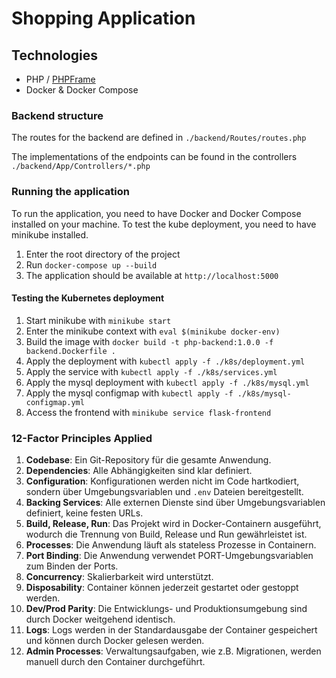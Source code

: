 # Shopping Application

## Technologies

- PHP / [PHPFrame](https://github.com/noah1400/PHPFrame)
- Docker & Docker Compose

### Backend structure

The routes for the backend are defined in `./backend/Routes/routes.php`

The implementations of the endpoints can be found in the controllers `./backend/App/Controllers/*.php`

### Running the application

To run the application, you need to have Docker and Docker Compose installed on your machine.
To test the kube deployment, you need to have minikube installed.

1. Enter the root directory of the project
2. Run `docker-compose up --build`
3. The application should be available at `http://localhost:5000`

#### Testing the Kubernetes deployment

1. Start minikube with `minikube start`
2. Enter the minikube context with `eval $(minikube docker-env)`
3. Build the image with `docker build -t php-backend:1.0.0 -f backend.Dockerfile .`
4. Apply the deployment with `kubectl apply -f ./k8s/deployment.yml`
5. Apply the service with `kubectl apply -f ./k8s/services.yml`
6. Apply the mysql deployment with `kubectl apply -f ./k8s/mysql.yml`
7. Apply the mysql configmap with `kubectl apply -f ./k8s/mysql-configmap.yml`
8. Access the frontend with `minikube service flask-frontend`

### 12-Factor Principles Applied

1. **Codebase**: Ein Git-Repository für die gesamte Anwendung.
2. **Dependencies**: Alle Abhängigkeiten sind klar definiert.
3. **Configuration**: Konfigurationen werden nicht im Code hartkodiert, sondern über Umgebungsvariablen und `.env` Dateien bereitgestellt.
4. **Backing Services**: Alle externen Dienste sind über Umgebungsvariablen definiert, keine festen URLs.
5. **Build, Release, Run**: Das Projekt wird in Docker-Containern ausgeführt, wodurch die Trennung von Build, Release und Run gewährleistet ist.
6. **Processes**: Die Anwendung läuft als stateless Prozesse in Containern.
7. **Port Binding**: Die Anwendung verwendet PORT-Umgebungsvariablen zum Binden der Ports.
8. **Concurrency**: Skalierbarkeit wird unterstützt.
9. **Disposability**: Container können jederzeit gestartet oder gestoppt werden.
10. **Dev/Prod Parity**: Die Entwicklungs- und Produktionsumgebung sind durch Docker weitgehend identisch.
11. **Logs**: Logs werden in der Standardausgabe der Container gespeichert und können durch Docker gelesen werden.
12. **Admin Processes**: Verwaltungsaufgaben, wie z.B. Migrationen, werden manuell durch den Container durchgeführt.


